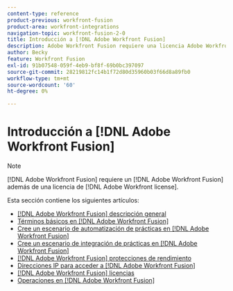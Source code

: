 ```yaml
---
content-type: reference
product-previous: workfront-fusion
product-area: workfront-integrations
navigation-topic: workfront-fusion-2-0
title: Introducción a [!DNL Adobe Workfront Fusion]
description: Adobe Workfront Fusion requiere una licencia Adobe Workfront Fusion además de una licencia Adobe Workfront.
author: Becky
feature: Workfront Fusion
exl-id: 91b07548-059f-4eb9-bf8f-69b0bc397097
source-git-commit: 28219812fc14b1f72d80d35960b03f66d8a89fb0
workflow-type: tm+mt
source-wordcount: '60'
ht-degree: 0%

---
```


# Introducción a [!DNL Adobe Workfront Fusion]

>[!NOTE]
>
>[!DNL Adobe Workfront Fusion] requiere un [!DNL Adobe Workfront Fusion] además de una licencia de [!DNL Adobe Workfront license].

Esta sección contiene los siguientes artículos:

* [[!DNL Adobe Workfront Fusion] descripción general](../../workfront-fusion/get-started/workfront-fusion-overview.md)
* [Términos básicos en [!DNL Adobe Workfront Fusion]](../../workfront-fusion/get-started/basic-terms.md)
* [Cree un escenario de automatización de prácticas en [!DNL Adobe Workfront Fusion]](../../workfront-fusion/get-started/create-a-practice-automation-scenario.md)
* [Cree un escenario de integración de prácticas en [!DNL Adobe Workfront Fusion]](../../workfront-fusion/get-started/create-a-practice-scenario.md)
* [[!DNL Adobe Workfront Fusion] protecciones de rendimiento](../../workfront-fusion/get-started/fusion-performance-guardrails.md)
* [Direcciones IP para acceder a [!DNL Adobe Workfront Fusion]](../../workfront-fusion/get-started/ip-addresses-for-fusion.md)
* [[!DNL Adobe Workfront Fusion] licencias](../../workfront-fusion/get-started/license-automation-vs-integration.md)
* [Operaciones en [!DNL Adobe Workfront Fusion]](../../workfront-fusion/get-started/operations-in-workfront-fusion.md)
